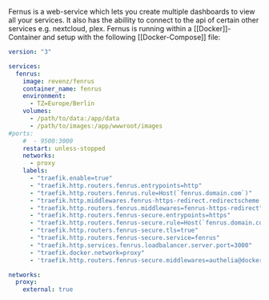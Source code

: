 Fernus is a web-service which lets you create multiple dashboards to view all your services. It also has the abillity to connect to the api of certain other services e.g. nextcloud, plex.
Fernus is running within a [[Docker]]-Container and setup with the following [[Docker-Compose]] file:
```yml
version: "3"

services:
  fenrus:
    image: revenz/fenrus
    container_name: fenrus
    environment:
      - TZ=Europe/Berlin
    volumes:
      - /path/to/data:/app/data
      - /path/to/images:/app/wwwroot/images
#ports:
    #  - 9500:3000
    restart: unless-stopped
    networks:
      - proxy
    labels:
      - "traefik.enable=true"
      - "traefik.http.routers.fenrus.entrypoints=http"
      - "traefik.http.routers.fenrus.rule=Host(`fenrus.domain.com`)"
      - "traefik.http.middlewares.fenrus-https-redirect.redirectscheme.scheme=https"
      - "traefik.http.routers.fenrus.middlewares=fenrus-https-redirect"
      - "traefik.http.routers.fenrus-secure.entrypoints=https"
      - "traefik.http.routers.fenrus-secure.rule=Host(`fenrus.domain.com`)"
      - "traefik.http.routers.fenrus-secure.tls=true"
      - "traefik.http.routers.fenrus-secure.service=fenrus"
      - "traefik.http.services.fenrus.loadbalancer.server.port=3000"
      - "traefik.docker.network=proxy"
      - 'traefik.http.routers.fenrus-secure.middlewares=authelia@docker'

networks:
  proxy:
    external: true
```